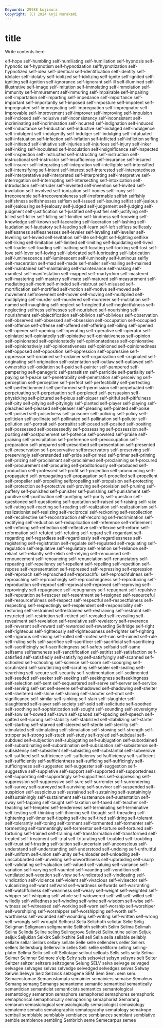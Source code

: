 ```yaml
---
Keywords: 29988 kojimura
Copyright: (C) 2024 Koji Murakami
---
```


# title

Write contents here.



elf-hope self-humbling self-humiliating self-humiliation self-hypnosis self-hypnotic self-hypnotism
self-hypnotization selfhypnotization self-hypnotized self-idea self-identical self-identification self-identity self-idolater self-idolatry self-idolized
self-idolizing self-ignite self-ignited self-igniting self-ignition self-ignorance self-ignorant self-ill self-illumined self-illustrative
self-image self-imitation self-immolating self-immolation self-immunity self-immurement self-immuring self-impairable self-impairing self-impartation
self-imparting self-impedance self-importance self-important self-importantly self-imposed self-imposture self-impotent self-impregnated self-impregnating
self-impregnation self-impregnator self-improvable self-improvement self-improver self-improving self-impulsion self-inclosed self-inclusive self-inconsistency
self-inconsistent self-incriminating self-incrimination self-incurred self-indignation self-induced self-inductance self-induction self-inductive self-indulged
self-indulgence self-indulgent self-indulgently self-indulger self-indulging self-infatuated self-infatuation self-infection self-inflation self-inflicted
self-infliction selfing self-initiated self-initiative self-injuries self-injurious self-injury self-inker self-inking self-inoculated
self-inoculation self-insignificance self-inspected self-inspection self-instructed self-instructing self-instruction self-instructional self-instructor self-insufficiency
self-insurance self-insured self-insurer self-integrating self-integration self-intelligible self-intensified self-intensifying self-intent self-interest
self-interested self-interestedness self-interpretative self-interpreted self-interpreting self-interpretive self-interrogation self-interrupting self-intersecting self-intoxication
self-introduction self-intruder self-invented self-invention self-invited self-involution self-involved self-ionization self-ironies self-irony
self-irrecoverable self-irrecoverableness self-irreformable selfish selfishly selfishness selfishnesses selfism self-issued self-issuing
selfist self-jealous self-jealousing self-jealousy self-judged self-judgement self-judging self-judgment self-justification self-justified
self-justifier self-justifying self-killed self-killer self-killing self-kindled self-kindness self-knowing self-knowledge self-known
self-lacerating self-laceration self-lashing self-laudation self-laudatory self-lauding self-learn self-left selfless selflessly
selflessness selflessnesses self-leveler self-leveling self-leveller self-levelling self-levied self-levitation self-life self-light
self-lighting selflike self-liking self-limitation self-limited self-limiting self-liquidating self-lived self-loader self-loading
self-loathing self-locating self-locking self-lost self-love self-lover self-loving self-lubricated self-lubricating self-lubrication
self-luminescence self-luminescent self-luminosity self-luminous selfly self-maceration self-mad self-made self-mailer self-mailing
self-maimed self-maintained self-maintaining self-maintenance self-making self-manifest self-manifestation self-mapped self-martyrdom self-mastered
self-mastering self-mastery self-mate self-matured self-measurement self-mediating self-merit self-minded self-mistrust self-misused
self-mortification self-mortified self-motion self-motive self-moved self-movement selfmovement self-mover self-moving self-multiplied
self-multiplying self-murder self-murdered self-murderer self-mutilation self-named self-naughting self-neglect self-neglectful self-neglectfulness
self-neglecting selfness selfnesses self-nourished self-nourishing self-nourishment self-objectification self-oblivion self-oblivious self-observation
self-observed self-obsessed self-obsession self-occupation self-occupied self-offence self-offense self-offered self-offering self-oiling
self-opened self-opener self-opening self-operating self-operative self-operator self-opiniated self-opiniatedly self-opiniative self-opiniativeness
self-opinion self-opinionated self-opinionatedly self-opinionatedness self-opinionative self-opinionatively self-opinionativeness self-opinioned self-opinionedness self-opposed
self-opposition self-oppression self-oppressive self-oppressor self-ordained self-ordainer self-organization self-originated self-originating self-origination
self-ostentation self-outlaw self-outlawed self-ownership self-oxidation self-paid self-painter self-pampered self-pampering self-panegyric
self-parasitism self-parricide self-partiality self-paying self-peace self-penetrability self-penetration self-perceiving self-perception self-perceptive
self-perfect self-perfectibility self-perfecting self-perfectionment self-performed self-permission self-perpetuated self-perpetuating self-perpetuation self-perplexed
self-persuasion self-physicking self-pictured self-pious self-piquer self-pitiful self-pitifulness self-pity self-pitying self-pityingly
self-planted self-player self-playing self-pleached self-pleased self-pleaser self-pleasing self-pointed self-poise self-poised
self-poisedness self-poisoner self-policing self-policy self-politician self-pollinate self-pollinated self-pollination self-polluter self-pollution
self-portrait self-portraitist self-posed self-posited self-positing self-possessed self-possessedly self-possessing self-possession self-posting
self-postponement self-potence self-powered self-praise self-praising self-precipitation self-preference self-preoccupation self-preparation self-prepared
self-prescribed self-presentation self-presented self-preservation self-preservative selfpreservatory self-preserving self-preservingly self-pretended self-pride
self-primed self-primer self-priming self-prizing self-proclaimant self-proclaimed self-proclaiming self-procured self-procurement self-procuring
self-proditoriously self-produced self-production self-professed self-profit self-projection self-pronouncing self-propagated self-propagating self-propagation
self-propelled self-propellent self-propeller self-propelling selfpropelling self-propulsion self-protecting self-protection self-protective self-proving
self-provision self-pruning self-puffery self-punished self-punisher self-punishing self-punishment self-punitive self-purification self-purifying
self-purity self-question self-questioned self-questioning self-quotation self-raised self-raising self-rake self-rating self-reacting
self-reading self-realization self-realizationism self-realizationist self-realizing self-reciprocal self-reckoning self-recollection self-recollective self-reconstruction
self-recording self-recrimination self-rectifying self-reduction self-reduplication self-reference self-refinement self-refining self-reflection self-reflective
self-reflexive self-reform self-reformation self-refuted self-refuting self-regard self-regardant self-regarding self-regardless self-regardlessly
self-regardlessness self-registering self-registration self-regulate self-regulated self-regulating self-regulation self-regulative self-regulatory self-relation
self-reliance self-reliant self-reliantly self-relish self-relying self-renounced self-renouncement self-renouncing self-renunciation self-renunciatory
self-repeating self-repellency self-repellent self-repelling self-repetition self-repose self-representation self-repressed self-repressing self-repression
self-reproach self-reproached self-reproachful self-reproachfulness self-reproaching self-reproachingly self-reproachingness self-reproducing self-reproduction self-reproof
self-reproval self-reproved self-reproving self-reprovingly self-repugnance self-repugnancy self-repugnant self-repulsive self-reputation self-rescuer
self-resentment self-resigned self-resourceful self-resourcefulness self-respect self-respectful self-respectfulness self-respecting self-respectingly self-resplendent
self-responsibility self-restoring self-restrained selfrestrained self-restraining self-restraint self-restricted self-restriction self-retired self-revealed
self-revealing self-revealment self-revelation self-revelative self-revelatory self-reverence self-reverent self-reward self-rewarded self-rewarding
Selfridge self-right self-righteous self-righteously self-righteousness self-righter self-righting self-rigorous self-rising self-rolled
self-roofed self-ruin self-ruined self-rule self-ruling selfs self-sacrifice self-sacrificer self-sacrificial self-sacrificing
self-sacrificingly self-sacrificingness self-safety selfsaid self-same selfsame selfsameness self-sanctification self-satirist self-satisfaction
self-satisfied self-satisfiedly self-satisfying self-satisfyingly self-scanned self-schooled self-schooling self-science self-scorn self-scourging
self-scrutinized self-scrutinizing self-scrutiny self-sealer self-sealing self-searching self-secure self-security self-sedimentation self-sedimented
self-seeded self-seeker self-seeking self-seekingness selfseekingness self-selection self-sent self-sequestered self-serve self-server
self-service self-serving self-set self-severe self-shadowed self-shadowing self-shelter self-sheltered self-shine self-shining
self-shooter self-shot self-significance self-similar self-sinking self-slain self-slaughter self-slaughtered self-slayer self-society
self-sold self-solicitude self-soothed self-soothing self-sophistication self-sought self-sounding self-sovereignty self-sow self-sowed
self-sown self-spaced self-spacing self-speech self-spitted self-sprung self-stability self-stabilized self-stabilizing self-starter
self-starting self-starved self-steered self-sterile self-sterility self-stimulated self-stimulating self-stimulation self-stowing self-strength
self-stripper self-strong self-stuck self-study self-styled self-subdual self-subdued self-subjection self-subjugating self-subjugation
self-subordained self-subordinating self-subordination self-subsidation self-subsistence self-subsistency self-subsistent self-subsisting self-substantial self-subversive
self-sufficed self-sufficience self-sufficiency selfsufficiency self-sufficient self-sufficiently self-sufficientness self-sufficing self-sufficingly self-sufficingness
self-suggested self-suggester self-suggestion self-suggestive self-suppletive self-support self-supported self-supportedness self-supporting self-supportingly
self-supportless self-suppressing self-suppression self-suppressive self-sure self-surrender self-surrendering self-survey self-surveyed self-surviving
self-survivor self-suspended self-suspicion self-suspicious self-sustained self-sustaining self-sustainingly selfsustainingly self-sustainment self-sustenance
self-sustentation self-sway self-tapping self-taught self-taxation self-taxed self-teacher self-teaching self-tempted self-tenderness
self-terminating self-terminative self-testing self-thinking self-thinning self-thought self-threading self-tightening self-timer self-tipping
self-tire self-tired self-tiring self-tolerant self-tolerantly self-toning self-torment self-tormented self-tormenter self-tormenting
self-tormentingly self-tormentor self-torture self-tortured self-torturing self-trained self-training self-transformation self-transformed self-treated
self-treatment self-trial self-triturating self-troubled self-troubling self-trust self-trusting self-tuition self-uncertain self-unconscious
self-understand self-understanding self-understood self-undoing self-unfruitful self-uniform self-union self-unity self-unloader self-unloading
self-unscabbarded self-unveiling self-unworthiness self-upbraiding self-usurp self-validating self-valuation self-valued self-valuing self-variance
self-variation self-varying self-vaunted self-vaunting self-vendition self-ventilated self-vexation self-view self-vindicated self-vindicating
self-vindication self-violence self-violent self-vivacious self-vivisector self-vulcanizing self-want selfward self-wardness selfwards
self-warranting self-watchfulness self-weariness self-weary self-weight self-weighted self-whipper self-whipping self-whole self-widowered
self-will self-willed self-willedly self-willedness self-winding self-wine self-wisdom self-wise self-witness self-witnessed
self-working self-worn self-worship self-worshiper self-worshiping self-worshipper self-worshipping self-worth self-worthiness self-wounded
self-wounding self-writing self-written self-wrong self-wrongly self-wrought Selhorst Selia Selichoth selictar
Selie Selig Seligman Seligmann seligmannite Selihoth selihoth Selim Selima Selimah
Selina Selinda Seline seling Selinsgrove Selinski Selinuntine selion Seljuk seljuk
Seljukian Selkirk Selkirkshire Sell sell Sella sella sellable sellably sellaite
sellar Sellars sellary sellate Selle selle sellenders seller Sellers sellers
Sellersburg Sellersville selles Selli sellie selliform selling selling-plater Sellma Sello
sell-off Sellotape sellout sellouts Sells sells selly Selma Selmer Selmner
Selmore s'elp Selry sels selsoviet selsyn selsyns selt Selter Seltzer
seltzer seltzers seltzogene Selung SELV selva selvage selvaged selvagee selvages
selvas selvedge selvedged selvedges selves Selway Selwin Selwyn Selz Selznick
selzogene SEM Sem Sem. sem sem. Semaeostomae Semaeostomata semainier semainiers
semaise Semaleus Semang semang Semangs semanteme semantic semantical semantically semantician
semanticist semanticists semantics semantological semantology semantron semaphore semaphored semaphores semaphoric
semaphorical semaphorically semaphoring semaphorist Semarang semarum semasiological semasiologically semasiologist semasiology
semateme sematic sematographic sematography sematology sematrope semball semblable semblably semblance
semblances semblant semblative semble semblence sembling Sembrich seme Semecarpus semee
